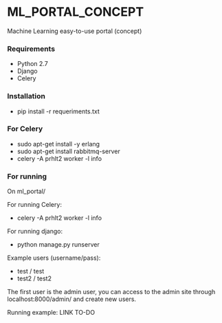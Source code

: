# ML_PORTAL_CONCEPT
Machine Learning easy-to-use portal (concept)

### Requirements

* Python 2.7
* Django
* Celery

### Installation

* pip install -r requeriments.txt

### For Celery

* sudo apt-get install -y erlang
* sudo apt-get install rabbitmq-server
* celery -A prhlt2 worker -l info

### For running

On ml_portal/

For running Celery:

* celery -A prhlt2 worker -l info

For running django:

* python manage.py runserver

Example users (username/pass):

* test / test
* test2 / test2

The first user is the admin user, you can access to the admin site through localhost:8000/admin/ and create new users.

Running example: LINK TO-DO

